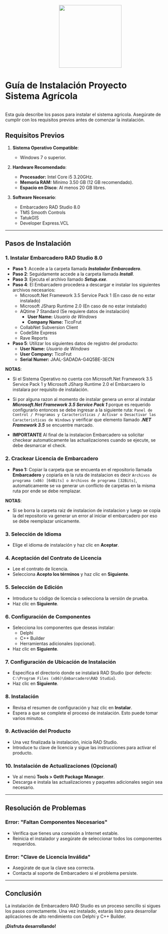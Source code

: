 
<div style="width:100%; display: flex; justify-content: center; align-items: center; flex-direction: column;">
    <img style="width:200px; margin-top:25px; margin-right:-40px;" src="https://portal.ticofrut.com/Content/Images/ticofrut_logo.svg">
    <h1>Guía de Instalación Proyecto Sistema Agrícola</h1>
</div>

Esta guía describe los pasos para instalar el sistema agricola. Asegúrate de cumplir con los requisitos previos antes de comenzar la instalación.



## Requisitos Previos

1. **Sistema Operativo Compatible**:
   - Windows 7 o superior.

2. **Hardware Recomendado**:
   - **Procesador:** Intel Core i5 3.20GHz.
   - **Memoria RAM:** Mínimo 3.50 GB (12 GB recomendado).
   - **Espacio en Disco**: Al menos 20 GB libres.

3. **Software Necesario**:
   - Embarcadero RAD Studio 8.0
   - TMS Smooth Controls
   - TatukGIS
   - Developer Express.VCL

---

## Pasos de Instalación

### 1. Instalar Embarcadero RAD Studio 8.0
- **Paso 1**: Accede a la carpeta llamada ***Instalador Embarcadero***.
- **Paso 2**: Seguidamente accede a la carpeta llamada ***Install***.
- **Paso 3**: Ejecuta el archivo llamado ***Setup.exe***.
- **Paso 4**: El Embarcadero procedera a descargar e instalar los siguientes archivos necesarios:
    - Microsoft.Net Framework 3.5 Service Pack 1 (En caso de no estar instalado)
    - Microsoft JSharp Runtime 2.0 (En caso de no estar instalado)
    - AQtime 7 Standard (Se requiere datos de instalación)
        - **User Name:**  *Usuario de Windows*
         - **Company Name:** TicoFrut
    - CollabNet Subversion Client 
    - CodeSite Express
    - Rave Reports
- **Paso 5**: Utilizar los siguientes datos de registro del producto:
    - **User Name:** *Usuario de Windows*
    - **User Company:** TicoFrut
    - **Serial Numer:** JAAL-SADADA-G4Q5BE-3ECN

**NOTAS**: 

- Si el Sistema Operativo no cuenta con Microsoft.Net Framework 3.5 Service Pack 1 y Microsoft JSharp Runtime 2.0 el Embarcaero lo instalara por requisito de instalación.

- Si por alguna razon al momento de instalar genera un error al instalar ***Microsoft.Net Framework 3.5 Service Pack 1*** porque es requerido configurarlo entonces se debe ingresar a la siguiente ruta: ```Panel de Control / Programas y Caracteristicas / Activar o Desactivar las Caracteristicas de Windows``` y verificar que elemento llamado ***.NET Framework 3.5*** se encuentre marcado.

- **IMPORTANTE** Al final de la instalacion Embarcadero va solicitar checkear automaticamente las actualizaciones cuando se ejecute, se debe desmarcar el check.

### 2. Crackear Licencia de Embarcadero
- **Paso 1:** Copiar la carpeta que se encuenta en el repositorio llamada **Embarcadero** y copiarla en la ruta de instalacion es decir ```Archivos de programa (x86) [64Bits] o Archivos de programa [32Bits]```, automaticamente se va generar un conflicto de carpetas en la misma ruta por ende se debe remplazar.

**NOTAS**: 
- Si se borra la carpeta raiz de instalacion de instalacion y luego se copia la del repositorio va generar un error al iniciar el embarcadero por eso se debe reemplazar unicamente.

### 3. Selección de Idioma
- Elige el idioma de instalación y haz clic en **Aceptar**.

### 4. Aceptación del Contrato de Licencia
- Lee el contrato de licencia.
- Selecciona **Acepto los términos** y haz clic en **Siguiente**.

### 5. Selección de Edición
- Introduce tu código de licencia o selecciona la versión de prueba.
- Haz clic en **Siguiente**.

### 6. Configuración de Componentes
- Selecciona los componentes que deseas instalar:
  - Delphi
  - C++ Builder
  - Herramientas adicionales (opcional).
- Haz clic en **Siguiente**.

### 7. Configuración de Ubicación de Instalación
- Especifica el directorio donde se instalará RAD Studio (por defecto: `C:\Program Files (x86)\Embarcadero\RAD Studio`).
- Haz clic en **Siguiente**.

### 8. Instalación
- Revisa el resumen de configuración y haz clic en **Instalar**.
- Espera a que se complete el proceso de instalación. Esto puede tomar varios minutos.

### 9. Activación del Producto
- Una vez finalizada la instalación, inicia RAD Studio.
- Introduce tu clave de licencia y sigue las instrucciones para activar el producto.

### 10. Instalación de Actualizaciones (Opcional)
- Ve al menú **Tools > GetIt Package Manager**.
- Descarga e instala las actualizaciones y paquetes adicionales según sea necesario.

---

## Resolución de Problemas

### Error: "Faltan Componentes Necesarios"
- Verifica que tienes una conexión a Internet estable.
- Reinicia el instalador y asegúrate de seleccionar todos los componentes requeridos.

### Error: "Clave de Licencia Inválida"
- Asegúrate de que la clave sea correcta.
- Contacta al soporte de Embarcadero si el problema persiste.

---

## Conclusión
La instalación de Embarcadero RAD Studio es un proceso sencillo si sigues los pasos correctamente. Una vez instalado, estarás listo para desarrollar aplicaciones de alto rendimiento con Delphi y C++ Builder.

**¡Disfruta desarrollando!**
